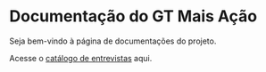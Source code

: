 # Documentação do GT Mais Ação

Seja bem-vindo à página de documentações do projeto.

Acesse o [catálogo de entrevistas](entrevistas/index.md) aqui.
